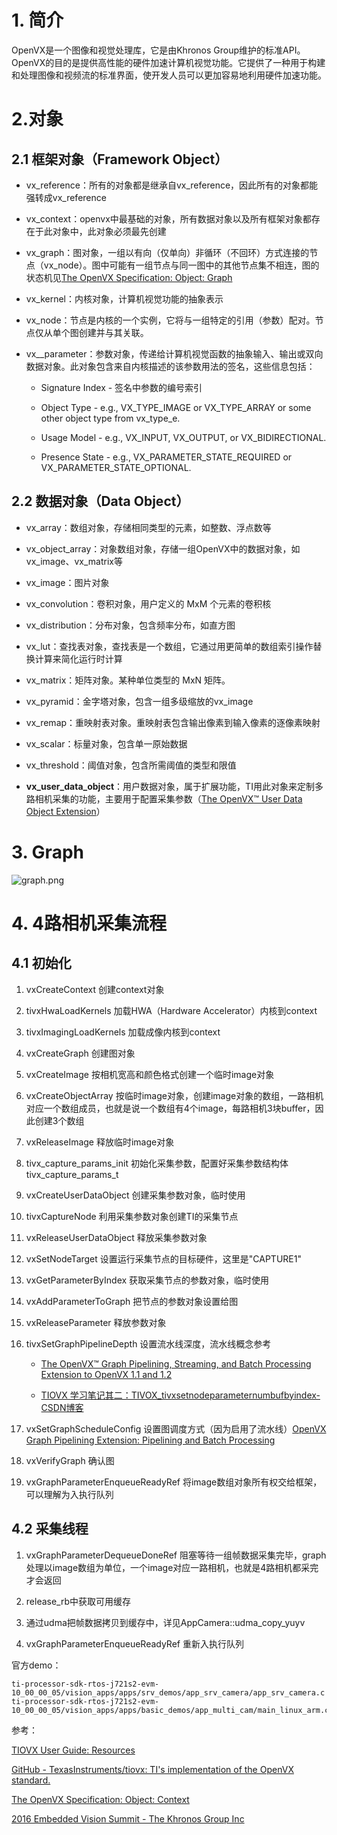 # 1. 简介

OpenVX是一个图像和视觉处理库，它是由Khronos Group维护的标准API。OpenVX的目的是提供高性能的硬件加速计算机视觉功能。它提供了一种用于构建和处理图像和视频流的标准界面，使开发人员可以更加容易地利用硬件加速功能。

# 2.对象

## 2.1 框架对象（Framework Object）

- vx_reference：所有的对象都是继承自vx_reference，因此所有的对象都能强转成vx_reference

- vx_context：openvx中最基础的对象，所有数据对象以及所有框架对象都存在于此对象中，此对象必须最先创建

- vx_graph：图对象，一组以有向（仅单向）非循环（不回环）方式连接的节点（vx_node）。图中可能有一组节点与同一图中的其他节点集不相连，图的状态机见[The OpenVX Specification: Object: Graph](https://registry.khronos.org/OpenVX/specs/1.2/html/d9/d7f/group__group__graph.html)

- vx_kernel：内核对象，计算机视觉功能的抽象表示

- vx_node：节点是内核的一个实例，它将与一组特定的引用（参数）配对。节点仅从单个图创建并与其关联。

- vx__parameter：参数对象，传递给计算机视觉函数的抽象输入、输出或双向数据对象。此对象包含来自内核描述的该参数用法的签名，这些信息包括：
  
  - Signature Index - 签名中参数的编号索引
  
  - Object Type - e.g., VX_TYPE_IMAGE or VX_TYPE_ARRAY or some other object type from vx_type_e.
  
  - Usage Model - e.g., VX_INPUT, VX_OUTPUT, or VX_BIDIRECTIONAL.
  
  - Presence State - e.g., VX_PARAMETER_STATE_REQUIRED or VX_PARAMETER_STATE_OPTIONAL.

## 2.2 数据对象（Data Object）

- vx_array：数组对象，存储相同类型的元素，如整数、浮点数等

- vx_object_array：对象数组对象，存储一组OpenVX中的数据对象，如vx_image、vx_matrix等

- vx_image：图片对象

- vx_convolution：卷积对象，用户定义的 MxM 个元素的卷积核

- vx_distribution：分布对象，包含频率分布，如直方图

- vx_lut：查找表对象，查找表是一个数组，它通过用更简单的数组索引操作替换计算来简化运行时计算

- vx_matrix：矩阵对象。某种单位类型的 MxN 矩阵。

- vx_pyramid：金字塔对象，包含一组多级缩放的vx_image

- vx_remap：重映射表对象。重映射表包含输出像素到输入像素的逐像素映射

- vx_scalar：标量对象，包含单一原始数据

- vx_threshold：阈值对象，包含所需阈值的类型和限值

- **vx_user_data_object**：用户数据对象，属于扩展功能，TI用此对象来定制多路相机采集的功能，主要用于配置采集参数（[The OpenVX&#8482; User Data Object Extension](https://registry.khronos.org/OpenVX/extensions/vx_khr_user_data_object/1.0/vx_khr_user_data_object_1_0.html#_vx_user_data_object)）

# 3. Graph

![graph.png](E:\study_record\note\openvx\graph.png)

# 4. 4路相机采集流程

## 4.1 初始化

1. vxCreateContext 创建context对象

2. tivxHwaLoadKernels 加载HWA（Hardware Accelerator）内核到context

3. tivxImagingLoadKernels 加载成像内核到context

4. vxCreateGraph 创建图对象

5. vxCreateImage 按相机宽高和颜色格式创建一个临时image对象

6. vxCreateObjectArray 按临时image对象，创建image对象的数组，一路相机对应一个数组成员，也就是说一个数组有4个image，每路相机3块buffer，因此创建3个数组

7. vxReleaseImage 释放临时image对象

8. tivx_capture_params_init 初始化采集参数，配置好采集参数结构体tivx_capture_params_t 

9. vxCreateUserDataObject 创建采集参数对象，临时使用

10. tivxCaptureNode 利用采集参数对象创建TI的采集节点

11. vxReleaseUserDataObject 释放采集参数对象

12. vxSetNodeTarget 设置运行采集节点的目标硬件，这里是"CAPTURE1"

13. vxGetParameterByIndex 获取采集节点的参数对象，临时使用

14. vxAddParameterToGraph 把节点的参数对象设置给图

15. vxReleaseParameter 释放参数对象

16. tivxSetGraphPipelineDepth 设置流水线深度，流水线概念参考
    
    - [The OpenVX&#8482; Graph Pipelining, Streaming, and Batch Processing Extension to OpenVX 1.1 and 1.2](https://registry.khronos.org/OpenVX/extensions/vx_khr_pipelining/1.0.1/vx_khr_pipelining_1_0_1.html)
    
    - [TIOVX 学习笔记其二：TIVOX_tivxsetnodeparameternumbufbyindex-CSDN博客](https://blog.csdn.net/qq_28087491/article/details/116045115)

17. vxSetGraphScheduleConfig 设置图调度方式（因为启用了流水线）[OpenVX Graph Pipelining Extension: Pipelining and Batch Processing](https://registry.khronos.org/OpenVX/extensions/vx_khr_pipelining/1.0/html/d7/d94/group__group__pipelining.html#ga4a050fb0e974eaf1532e0cef243a7731)

18. vxVerifyGraph 确认图

19. vxGraphParameterEnqueueReadyRef 将image数组对象所有权交给框架，可以理解为入执行队列

## 4.2 采集线程

1. vxGraphParameterDequeueDoneRef 阻塞等待一组帧数据采集完毕，graph处理以image数组为单位，一个image对应一路相机，也就是4路相机都采完才会返回

2. release_rb中获取可用缓存

3. 通过udma把帧数据拷贝到缓存中，详见AppCamera::udma_copy_yuyv

4. vxGraphParameterEnqueueReadyRef 重新入执行队列

官方demo：

```
ti-processor-sdk-rtos-j721s2-evm-10_00_00_05/vision_apps/apps/srv_demos/app_srv_camera/app_srv_camera.c
ti-processor-sdk-rtos-j721s2-evm-10_00_00_05/vision_apps/apps/basic_demos/app_multi_cam/main_linux_arm.c
```

参考：

[TIOVX User Guide: Resources](https://software-dl.ti.com/jacinto7/esd/processor-sdk-rtos-jacinto7/latest/exports/docs/tiovx/docs/user_guide/RESOURCES.html#autotoc_md2)

[GitHub - TexasInstruments/tiovx: TI&#39;s implementation of the OpenVX standard.](https://github.com/TexasInstruments/tiovx?tab=readme-ov-file)

[The OpenVX Specification: Object: Context](https://registry.khronos.org/OpenVX/specs/1.2/html/d1/dc3/group__group__context.html)

[2016 Embedded Vision Summit - The Khronos Group Inc](https://www.khronos.org/events/2016-embedded-vision-summit)
